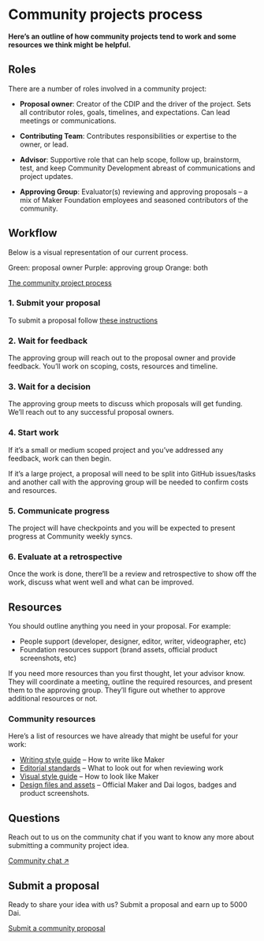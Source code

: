 # Community projects process
**Here’s an outline of how community projects tend to work and some resources we think might be helpful.**

## Roles
There are a number of roles involved in a community project:

- **Proposal owner**: Creator of the CDIP and the driver of the project. Sets all contributor roles, goals, timelines, and expectations. Can lead meetings or communications.

- **Contributing Team**: Contributes responsibilities or expertise to the owner, or lead.

- **Advisor**: Supportive role that can help scope, follow up, brainstorm, test, and keep Community Development abreast of communications and project updates.

- **Approving Group**: Evaluator(s) reviewing and approving proposals – a mix of Maker Foundation employees and seasoned contributors of the community.

## Workflow
Below is a visual representation of our current process.

Green: proposal owner
Purple: approving group
Orange: both

[The community project process](./cdip-contributor-highlights.jpg)

### 1. Submit your proposal
To submit a proposal follow [these instructions](/community-projects)

### 2. Wait for feedback
The approving group will reach out to the proposal owner and provide feedback. You’ll work on scoping, costs, resources and timeline.

### 3. Wait for a decision
The approving group meets to discuss which proposals will get funding. We’ll reach out to any successful proposal owners.

### 4. Start work
If it’s a small or medium scoped project and you’ve addressed any feedback, work can then begin.

If it’s a large project, a proposal will need to be split into GitHub issues/tasks and another call with the approving group will be needed to confirm costs and resources.

### 5. Communicate progress
The project will have checkpoints and you will be expected to present progress at Community weekly syncs.

### 6. Evaluate at a retrospective
Once the work is done, there’ll be a review and retrospective to show off the work, discuss what went well and what can be improved.

## Resources
You should outline anything you need in your proposal. For example:

- People support (developer, designer, editor, writer, videographer, etc)
- Foundation resources support (brand assets, official product screenshots, etc)

If you need more resources than you first thought, let your advisor know. They will coordinate a meeting, outline the required resources, and present them to the approving group. They’ll figure out whether to approve additional resources or not.

### Community resources
Here’s a list of resources we have already that might be useful for your work:

- [Writing style guide](./contributing/writing-style-guide.md) – How to write like Maker
- [Editorial standards](/contributing/reviewer-guide) – What to look out for when reviewing work
- [Visual style guide](/contributing/visual-style-guide) – How to look like Maker
- [Design files and assets](https://www.notion.so/makerdao/Maker-Brand-ac517c82ff9a43089d0db5bb2ee045a4) – Official Maker and Dai logos, badges and product screenshots.

## Questions
Reach out to us on the community chat if you want to know any more about submitting a community project idea.

[Community chat ↗](https://chat.makerdao.com/channel/community-development "Community development chat")

## Submit a proposal
Ready to share your idea with us? Submit a proposal and earn up to 5000 Dai.

[Submit a community proposal](/community-projects)
